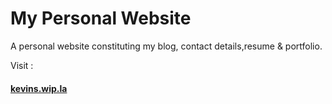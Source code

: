 # My Personal Website
A personal website constituting my blog, contact details,resume & portfolio.


Visit : 
<p style="font-size: 20px;"><b>
  
<a href="http://kevins.wip.la">kevins.wip.la</a>
  
  </b></p>
